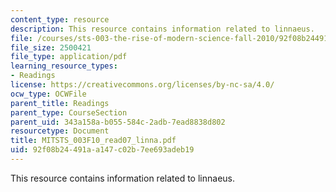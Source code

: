 ```yaml
---
content_type: resource
description: This resource contains information related to linnaeus.
file: /courses/sts-003-the-rise-of-modern-science-fall-2010/92f08b24491aa147c02b7ee693adeb19_MITSTS_003F10_read07_linna.pdf
file_size: 2500421
file_type: application/pdf
learning_resource_types:
- Readings
license: https://creativecommons.org/licenses/by-nc-sa/4.0/
ocw_type: OCWFile
parent_title: Readings
parent_type: CourseSection
parent_uid: 343a158a-b055-584c-2adb-7ead8838d802
resourcetype: Document
title: MITSTS_003F10_read07_linna.pdf
uid: 92f08b24-491a-a147-c02b-7ee693adeb19
---
```

This resource contains information related to linnaeus.